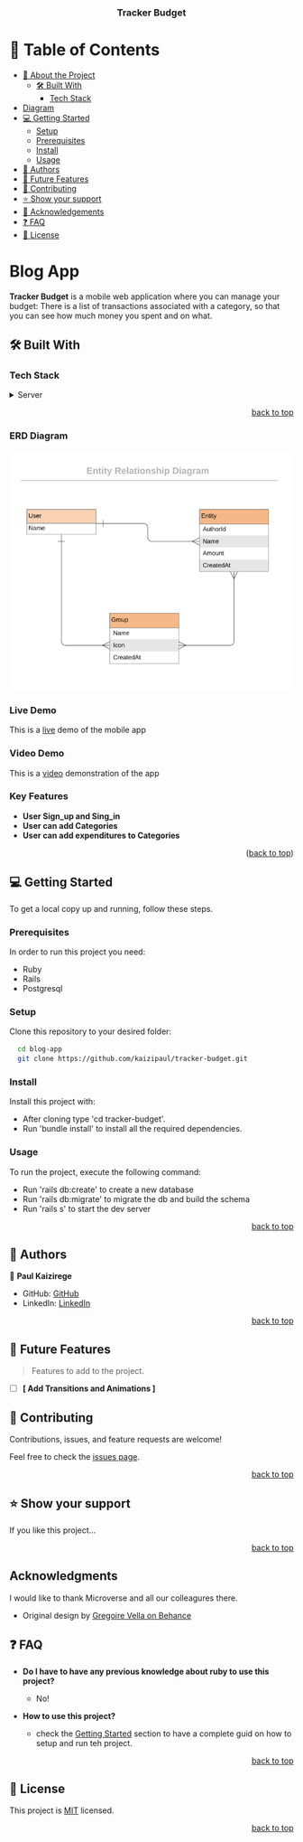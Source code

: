 <a name="readme-top"></a>

<div align="center">
  <h3><b>Tracker Budget</b></h3>
</div>

<!-- TABLE OF CONTENTS -->

# 📗 Table of Contents

- [📖 About the Project](#about-project)
  - [🛠 Built With](#built-with)
    - [Tech Stack](#tech-stack)
- [Diagram](#diagram)   
- [💻 Getting Started](#getting-started)
  - [Setup](#setup)
  - [Prerequisites](#prerequisites)
  - [Install](#install)
  - [Usage](#usage)
- [👥 Authors](#authors)
- [🔭 Future Features](#future-features)
- [🤝 Contributing](#contributing)
- [⭐️ Show your support](#support)
- [🙏 Acknowledgements](#acknowledgements)
- [❓ FAQ](#faq)
- [📝 License](#license)

<!-- PROJECT DESCRIPTION -->

# Blog App <a name="about-project"></a>


**Tracker Budget** is a mobile web application where you can manage your budget: There is a list of transactions associated with a category, so that you can see how much money you spent and on what.

## 🛠 Built With <a name="built-with"></a>

### Tech Stack <a name="tech-stack"></a>

<details>
  <summary>Server</summary>
  <ul>
    <li><a href="https://www.ruby-lang.org/en/">Ruby</a></li>
  </ul>
</details>

<p align="right"><a href="#readme-top">back to top</a></p>

### ERD Diagram <a name="diagram">
![Preview](./app/assets/images/erd_diagram.png)




### Live Demo
This is a [live](https://thebudgettracker.onrender.com/) demo of the mobile app


### Video Demo
This is a [video](https://www.loom.com/share/c66bc3e6c1964074b02a8e47135ff502) demonstration of the app

<!-- Features -->

### Key Features <a id="key-features"></a>

- **User Sign_up and Sing_in**
- **User can add Categories**
- **User can add expenditures to Categories**

<p align="right">(<a href="#readme-top">back to top</a>)</p>


<!-- GETTING STARTED -->

## 💻 Getting Started <a name="getting-started"></a>

To get a local copy up and running, follow these steps.

### Prerequisites

In order to run this project you need:

- Ruby
- Rails
- Postgresql

### Setup

Clone this repository to your desired folder:

```sh
  cd blog-app
  git clone https://github.com/kaizipaul/tracker-budget.git
```

### Install

Install this project with:

- After cloning type 'cd tracker-budget'.
- Run 'bundle install' to install all the required dependencies.

### Usage

To run the project, execute the following command:
- Run 'rails db:create' to create a new database
- Run 'rails db:migrate' to migrate the db and build the schema
- Run 'rails s' to start the dev server

<p align="right"><a href="#readme-top">back to top</a></p>

<!-- AUTHORS -->

## 👥 Authors <a name="authors"></a>

👤 **Paul Kaizirege**

- GitHub: [GitHub](https://github.com/kaizipaul)
- LinkedIn: [LinkedIn](https://www.linkedin.com/in/kaizipaul/)


<p align="right"><a href="#readme-top">back to top</a></p>

<!-- FUTURE FEATURES -->

## 🔭 Future Features <a name="future-features"></a>

> Features to add to the project.
- [ ] **[ Add Transitions and Animations ]**


<!-- CONTRIBUTING -->

## 🤝 Contributing <a name="contributing"></a>

Contributions, issues, and feature requests are welcome!

Feel free to check the [issues page](../../issues/).

<p align="right"><a href="#readme-top">back to top</a></p>

<!-- SUPPORT -->

## ⭐️ Show your support <a name="support"></a>

If you like this project...

<p align="right"><a href="#readme-top">back to top</a></p>

## Acknowledgments

I would like to thank Microverse and all our colleagures there.
- Original design by [Gregoire Vella on Behance](https://www.behance.net/gregoirevella)

<!-- FAQ (optional) -->

## ❓ FAQ <a name="faq"></a>

- **Do I have to have any previous knowledge about ruby to use this project?**

  - No!

- **How to use this project?**

  - check the [Getting Started](#getting-started) section to have a complete guid on how to setup and run teh project.

<p align="right"><a href="#readme-top">back to top</a></p>

<!-- LICENSE -->

## 📝 License <a name="license"></a>

This project is [MIT](./LICENSE) licensed.


<p align="right"><a href="#readme-top">back to top</a></p>
